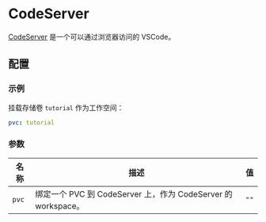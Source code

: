 # CodeServer

[CodeServer](https://github.com/coder/code-server) 是一个可以通过浏览器访问的 VSCode。

## 配置

### 示例

挂载存储卷 `tutorial` 作为工作空间：

```yaml
pvc: tutorial
```

### 参数

| 名称  | 描述                                                          | 值   |
| ----- | ------------------------------------------------------------- | ---- |
| `pvc` | 绑定一个 PVC 到 CodeServer 上，作为 CodeServer 的 workspace。 | `""` |
